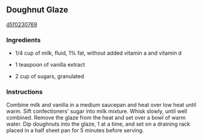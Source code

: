 ## Doughnut Glaze

[d5f0230769](http://www.foodnetwork.com/recipes/alton-brown/doughnut-glaze-recipe.html)

### Ingredients

 - 1/4 cup of milk, fluid, 1% fat, without added vitamin a and vitamin d

 - 1 teaspoon of vanilla extract

 - 2 cup of sugars, granulated

### Instructions

Combine milk and vanilla in a medium saucepan and heat over low heat until warm. Sift confectioners' sugar into milk mixture. Whisk slowly, until well combined. Remove the glaze from the heat and set over a bowl of warm water. Dip doughnuts into the glaze, 1 at a time, and set on a draining rack placed in a half sheet pan for 5 minutes before serving.